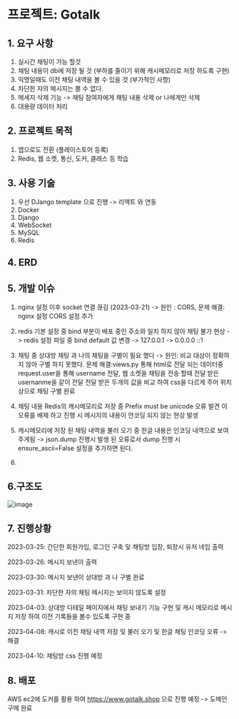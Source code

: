 # 프로젝트: Gotalk

## 1. 요구 사항

1) 실시간 채팅이 가능 할것
2) 채팅 내용이 db에 저장 될 것 (부하를 줄이기 위해 캐시메모리로 저장 하도록 구현)
3) 익명일때도 이전 채팅 내역을 볼 수 있을 것 (부가적인 사항)
4) 차단한 자의 메시지는 볼 수 없다.
5) 메세지 삭제 기능 -> 채팅 참여자에게 채팅 내용 삭제 or 나에게만 삭제
6) 대용량 데이터 처리
## 2. 프로젝트 목적

1) 앱으로도 전환 (플레이스토어 등록)
2) Redis, 웹 소켓, 통신, 도커, 클래스 등 학습

## 3. 사용 기술

1) 우선 DJango template 으로 진행 -> 리액트 와 연동
2) Docker
3) Django
4) WebSocket
5) MySQL
6) Redis

## 4. ERD


## 5. 개발 이슈
1. nginx 설정 이후 socket 연결 끊김 (2023-03-21) -> 원인 : CORS, 문제 해결: nginx 설정 CORS 설정 추가
2. redis 기본 설정 중 bind 부분이 배포 중인 주소와 일치 하지 않아 채팅 불가 현상 -> redis 설정 파일 중 bind default 값 변경 -> 127.0.0.1 -> 0.0.0.0 ::1
3. 채팅 중 상대방 채팅 과 나의 채팅을 구별이 필요 했다 -> 원인: 비교 대상이 정확하지 않아 구별 하지 못했다. 문제 해결:views.py 통해 html로 전달 되는 데이터중
   request.user을 통해 username 전달, 웹 소켓을 채팅을 전송 할때 전달 받은 usernanme을 같이 전달 전달 받은 두개의 값을 비교 하여 css을 다르게 주어 
   위치상으로 채팅 구별 완료
   
4. 채팅 내용 Redis의 캐시메모리로 저장 중 Prefix must be unicode 오류 발견 이 오류를 배제 하고 진행 시 메시지의 내용이 언코딩 되지 않는 현상 발생
5. 캐시메모리에 저장 된 채팅 내역을 불러 오기 중 한글 내용은 인코딩 내역으로 보여주게됨 -> json.dump 진행시 발생 된 오류로서 dump 진행 시 ensure_ascii=False 설정을 추가하면 된다.

6.

## 6.구조도
![image](https://user-images.githubusercontent.com/59475851/226532602-435d4077-d8f0-4a77-965a-23c561fc77e3.png)


## 7. 진행상황
2023-03-25: 간단한 회원가입, 로그인 구축 및 채팅방 입장, 퇴장시 유저 네임 출력

2023-03-26: 메시지 보낸이 출력

2023-03-30: 메시지 보낸이 상대방 과 나 구별 완료

2023-03-31: 차단한 자의 채팅 메시지는 보이지 않도록 설정

2023-04-03: 상대방 디테일 페이지에서 채팅 보내기 기능 구현 및 캐시 메모리로 메시지 저장 하여 이전 기록들을 볼수 있도록 구현 중

2023-04-08: 캐시로 이전 채팅 내역 저장 및 불러 오기 및 한글 채팅 인코딩 오류 -> 해결

2023-04-10: 채팅방 css 진행 예정
## 8. 배포
AWS ec2에 도커를 활용 하여 https://www.gotalk.shop 으로 진행 예정 -> 도메인 구매 완료

